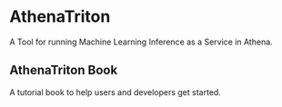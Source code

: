 # AthenaTriton
A Tool for running Machine Learning Inference as a Service in Athena.

## AthenaTriton Book
A tutorial book to help users and developers get started.
